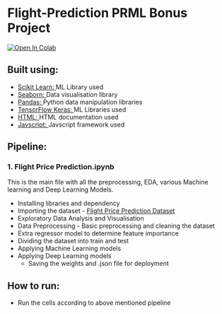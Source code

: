 # Flight-Prediction PRML Bonus Project
[![Open In Colab](https://colab.research.google.com/assets/colab-badge.svg)](https://colab.research.google.com/drive/1fixXXXxmvHqfq_iHbEcd_i6sqDQ4eObl#scrollTo=1MAEcqNnRJ05)
## Built using:
- [Scikit Learn: ](https://scikit-learn.org/stable/) ML Library used
- [Seaborn: ](https://seaborn.pydata.org/) Data visualisation library
- [Pandas: ](https://pandas.pydata.org/) Python data manipulation libraries
- [TensorFlow Keras: ](https://www.tensorflow.org/api_docs/python/tf/keras) ML Libraries used
- [HTML: ](https://developer.mozilla.org/en-US/docs/Web/HTML) HTML documentation used
- [Javscript: ](https://developer.mozilla.org/en-US/docs/Web/JavaScript) Javscript framework used
## Pipeline:
### 1. Flight Price Prediction.ipynb
This is the main file with all the preprocessing, EDA, various Machine learning and Deep Learning Models.
- Installing libraries and dependency
- Importing the dataset - [Flight Price Prediction Dataset ](https://drive.google.com/drive/folders/1tHNt5vPyCyKRQIitvGmf48AI2tna5xSk) 
- Exploratory Data Analysis and Visualisation
- Data Preprocessing - Basic preprocessing and cleaning the dataset
- Extra regressor model to determine feature importance
- Dividing the dataset into train and test
- Applying Machine Learning models
- Applying Deep Learning models
  - Saving the weights and .json file for deployment
## How to run:
- Run the cells according to above mentioned pipeline
